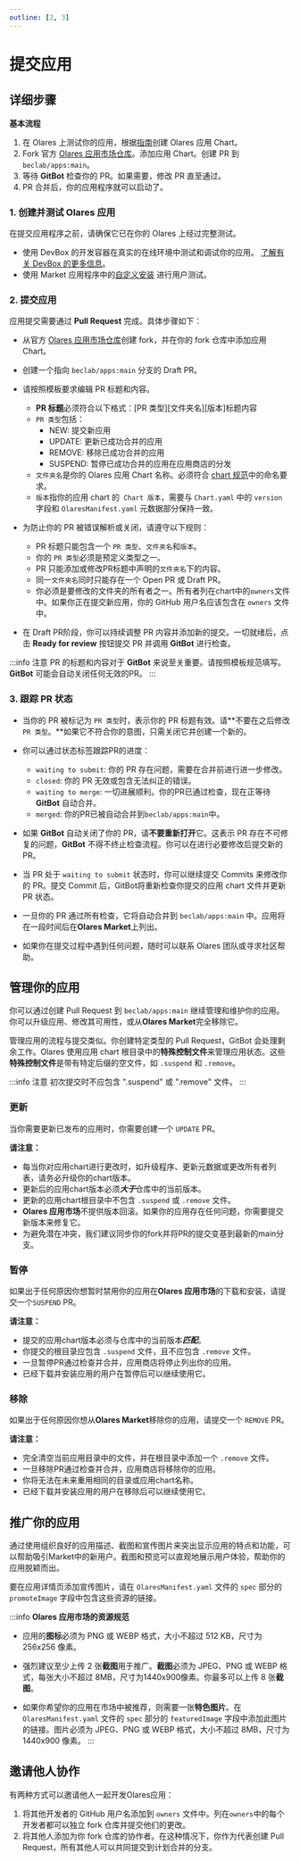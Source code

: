 ```yaml
---
outline: [2, 3]
---
```


# 提交应用

## 详细步骤

**基本流程**

1. 在 Olares 上测试你的应用，根据[指南](../package/chart.md)创建 Olares 应用 Chart。
2. Fork 官方 [Olares 应用市场仓库](https://github.com/beclab/apps)。添加应用 Chart。创建 PR 到 `beclab/apps:main`。
3. 等待 **GitBot** 检查你的 PR。如果需要，修改 PR 直至通过。
4. PR 合并后，你的应用程序就可以启动了。


### 1. 创建并测试 Olares 应用

在提交应用程序之前，请确保它已在你的 Olares 上经过完整测试。
- 使用 DevBox 的开发容器在真实的在线环境中测试和调试你的应用。 [了解有关 DevBox 的更多信息](../tutorial/studio)。
- 使用 Market 应用程序中的[自定义安装](../../../manual/olares/market#install-custom-applications) 进行用户测试。

### 2. 提交应用
应用提交需要通过 **Pull Request** 完成。具体步骤如下：
- 从官方 [Olares 应用市场仓库](https://github.com/beclab/apps)创建 fork，并在你的 fork 仓库中添加应用 Chart。
- 创建一个指向 `beclab/apps:main` 分支的 Draft PR。
- 请按照模板要求编辑 PR 标题和内容。
  - **PR 标题**必须符合以下格式：[PR 类型][文件夹名][版本]标题内容
  - `PR 类型`包括：
    - NEW: 提交新应用
    - UPDATE: 更新已成功合并的应用
    - REMOVE: 移除已成功合并的应用
    - SUSPEND: 暂停已成功合并的应用在应用商店的分发
  - `文件夹名`是你的 Olares 应用 Chart 名称。必须符合 [chart 规范](../package/chart.md)中的命名要求。
  - `版本`指你的应用 chart 的` Chart 版本`，需要与 `Chart.yaml` 中的 `version` 字段和 `OlaresManifest.yaml` 元数据部分保持一致。
- 为防止你的 PR 被错误解析或关闭，请遵守以下规则：
  - PR 标题只能包含一个 `PR 类型`、`文件夹名`和`版本`。
  - 你的 `PR 类型`必须是预定义类型之一。
  - PR 只能添加或修改PR标题中声明的`文件夹名`下的内容。
  - 同一`文件夹名`同时只能存在一个 Open PR 或 Draft PR。
  - 你必须是要修改的文件夹的所有者之一。所有者列在chart中的`owners`文件中。如果你正在提交新应用，你的 GitHub 用户名应该包含在 `owners` 文件中。

- 在 Draft PR阶段，你可以持续调整 PR 内容并添加新的提交。一切就绪后，点击 **Ready for review** 按钮提交 PR 并调用 **GitBot** 进行检查。

:::info 注意
PR 的标题和内容对于 **GitBot** 来说至关重要。请按照模板规范填写。**GitBot** 可能会自动关闭任何无效的PR。
:::

### 3. 跟踪 PR 状态
- 当你的 PR 被标记为 `PR 类型`时，表示你的 PR 标题有效。请**不要在之后修改 `PR 类型`。**如果它不符合你的意图，只需关闭它并创建一个新的。

- 你可以通过状态标签跟踪PR的进度：
  - `waiting to submit`: 你的 PR 存在问题，需要在合并前进行进一步修改。
  - `closed`: 你的 PR 无效或包含无法纠正的错误。
  - `waiting to merge`: 一切进展顺利。你的PR已通过检查，现在正等待 **GitBot** 自动合并。
  - `merged`: 你的PR已被自动合并到`beclab/apps:main`中。

- 如果 **GitBot** 自动关闭了你的 PR，请**不要重新打开**它。这表示 PR 存在不可修复的问题，**GitBot** 不得不终止检查流程。你可以在进行必要修改后提交新的 PR。

- 当 PR 处于 `waiting to submit` 状态时，你可以继续提交 Commits 来修改你的 PR。提交 Commit 后，GitBot将重新检查你提交的应用 chart 文件并更新 PR 状态。

- 一旦你的 PR 通过所有检查，它将自动合并到 `beclab/apps:main` 中。应用将在一段时间后在**Olares Market**上列出。

- 如果你在提交过程中遇到任何问题，随时可以联系 Olares 团队或寻求社区帮助。

## 管理你的应用

你可以通过创建 Pull Request 到 `beclab/apps:main` 继续管理和维护你的应用。你可以升级应用、修改其可用性，或从**Olares Market**完全移除它。

管理应用的流程与提交类似。你创建特定类型的 Pull Request，GitBot 会处理剩余工作。Olares 使用应用 chart 根目录中的**特殊控制文件**来管理应用状态。这些**特殊控制文件**是带有特定后缀的空文件，如 `.suspend` 和 `.remove`。

:::info 注意
初次提交时不应包含 ".suspend" 或 ".remove" 文件。
:::

### 更新
当你需要更新已发布的应用时，你需要创建一个 `UPDATE` PR。

**请注意：**
- 每当你对应用chart进行更改时，如升级程序、更新元数据或更改所有者列表，请务必升级你的chart版本。
- 更新后的应用chart版本必须***大于***仓库中的当前版本。
- 更新的应用chart根目录中不包含 `.suspend` 或 `.remove` 文件。
- **Olares 应用市场**不提供版本回滚。如果你的应用存在任何问题，你需要提交新版本来修复它。
- 为避免潜在冲突，我们建议同步你的fork并将PR的提交变基到最新的main分支。

### 暂停
如果出于任何原因你想暂时禁用你的应用在**Olares 应用市场**的下载和安装，请提交一个`SUSPEND` PR。

**请注意：**
- 提交的应用chart版本必须与仓库中的当前版本***匹配***。
- 你提交的根目录应包含 `.suspend` 文件，且不应包含 `.remove` 文件。
- 一旦暂停PR通过检查并合并，应用商店将停止列出你的应用。
- 已经下载并安装应用的用户在暂停后可以继续使用它。

### 移除
如果出于任何原因你想从**Olares Market**移除你的应用，请提交一个 `REMOVE` PR。

**请注意：**
- 完全清空当前应用目录中的文件，并在根目录中添加一个 `.remove` 文件。
- 一旦移除PR通过检查并合并，应用商店将移除你的应用。
- 你将无法在未来重用相同的目录或应用chart名称。
- 已经下载并安装应用的用户在移除后可以继续使用它。

## 推广你的应用

通过使用组织良好的应用描述、截图和宣传图片来突出显示应用的特点和功能，可以帮助吸引Market中的新用户。截图和预览可以直观地展示用户体验，帮助你的应用脱颖而出。

要在应用详情页添加宣传图片，请在 `OlaresManifest.yaml` 文件的 `spec` 部分的 `promoteImage` 字段中包含这些资源的链接。

:::info **Olares 应用市场的资源规范**

- 应用的**图标**必须为 PNG 或 WEBP 格式，大小不超过 512 KB，尺寸为 256x256 像素。

- 强烈建议至少上传 2 张**截图**用于推广。**截图**必须为 JPEG、PNG 或 WEBP 格式，每张大小不超过 8MB，尺寸为1440x900像素。你最多可以上传 8 张**截图**。

- 如果你希望你的应用在市场中被推荐，则需要一张**特色图片**。在 `OlaresManifest.yaml` 文件的 `spec` 部分的 `featuredImage` 字段中添加此图片的链接。图片必须为 JPEG、PNG 或 WEBP 格式，大小不超过 8MB，尺寸为 1440x900 像素。
  :::

## 邀请他人协作

有两种方式可以邀请他人一起开发Olares应用：
1. 将其他开发者的 GitHub 用户名添加到 `owners` 文件中。列在`owners`中的每个开发者都可以独立 fork 仓库并提交他们的更改。
2. 将其他人添加为你 fork 仓库的协作者。在这种情况下，你作为代表创建 Pull Request，所有其他人可以共同提交到计划合并的分支。
